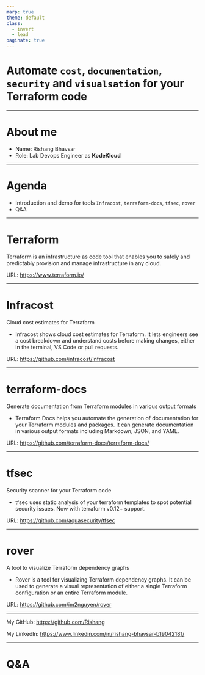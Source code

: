 ```yaml
---
marp: true
theme: default
class:
  - invert
  - lead
paginate: true
---
```


# Automate `cost`, `documentation`, `security` and `visualsation` for your Terraform code


---

# About me

- Name: Rishang Bhavsar
- Role: Lab Devops Engineer as **KodeKloud**


---

# Agenda

- Introduction and demo for tools `Infracost`, `terraform-docs`, `tfsec`, `rover`
- Q&A

---

# Terraform

Terraform is an infrastructure as code tool that enables you to safely and predictably provision and manage infrastructure in any cloud.

URL: https://www.terraform.io/

---

# Infracost

Cloud cost estimates for Terraform

- Infracost shows cloud cost estimates for Terraform. It lets engineers see a cost breakdown and understand costs before making changes, either in the terminal, VS Code or pull requests.

URL: https://github.com/infracost/infracost

---

# terraform-docs

Generate documentation from Terraform modules in various output formats

- Terraform Docs helps you automate the generation of documentation for your Terraform modules and packages. It can generate documentation in various output formats including Markdown, JSON, and YAML.

URL: https://github.com/terraform-docs/terraform-docs/

---

# tfsec

Security scanner for your Terraform code

- tfsec uses static analysis of your terraform templates to spot potential security issues. Now with terraform v0.12+ support.

URL: https://github.com/aquasecurity/tfsec

---

# rover

A tool to visualize Terraform dependency graphs

- Rover is a tool for visualizing Terraform dependency graphs. It can be used to generate a visual representation of either a single Terraform configuration or an entire Terraform module.

URL: https://github.com/im2nguyen/rover


---

My GitHub: https://github.com/Rishang

My LinkedIn: https://www.linkedin.com/in/rishang-bhavsar-b19042181/

---

# Q&A


